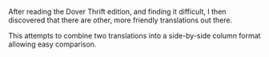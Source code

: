 After reading the Dover Thrift edition, and finding it difficult, I then
discovered that there are other, more friendly translations out there.

This attempts to combine two translations into a side-by-side column format
allowing easy comparison.
